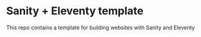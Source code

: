 # Sanity + Eleventy template
This repo contains a template for building websites with Sanity and Eleventy
